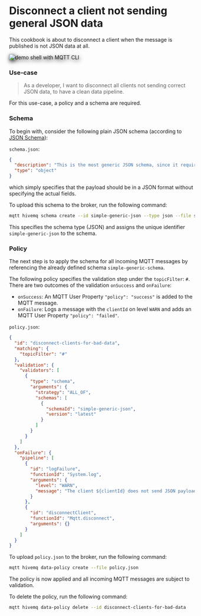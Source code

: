 # Disconnect a client not sending general JSON data
This cookbook is about to disconnect a client when the message is published
is not JSON data at all.


<img alt="demo shell with MQTT CLI" style="filter: drop-shadow(2px 4px 6px black)" src="demo.gif">


### Use-case 
> As a developer, I want to disconnect all clients not sending correct JSON data, to have a clean data pipeline.

For this use-case, a policy and a schema are required.


### Schema

To begin with, consider the following plain JSON schema (according to [JSON Schema](https://json-schema.org/)):

`schema.json`:
```json
{
  "description": "This is the most generic JSON schema, since it requires just a JSON object, nothing further specified",
  "type": "object"
}
```

which simply specifies that the payload should be in a JSON format without specifying the actual fields.

To upload this schema to the broker, run the following command:

```bash
mqtt hivemq schema create --id simple-generic-json --type json --file schema.json
```

This specifies the schema type (JSON) and assigns the unique identifier `simple-generic-json` to the schema.


### Policy

The next step is to apply the schema for all incoming MQTT messages by referencing the already defined schema `simple-generic-schema`.

The following policy specifies the validation step under the `topicFilter`: `#`. 
There are two outcomes of the validation `onSuccess` and `onFailure`:

* `onSuccess`: An MQTT User Property `"policy": "success"` is added to the MQTT message.
* `onFailure`: Logs a message with the `clientId` on level `WARN` and adds an MQTT User Property `"policy": "failed"`.

`policy.json`:
```json
{
  "id": "disconnect-clients-for-bad-data",
  "matching": {
    "topicFilter": "#"
  },
  "validation": {
    "validators": [
      {
        "type": "schema",
        "arguments": {
          "strategy": "ALL_OF",
          "schemas": [
            {
              "schemaId": "simple-generic-json",
              "version": "latest"
            }
          ]
        }
      }
    ]
  },
  "onFailure": {
    "pipeline": [
      {
        "id": "logFailure",
        "functionId": "System.log",
        "arguments": {
          "level": "WARN",
          "message": "The client ${clientId} does not send JSON payloads to ${topic}. The client will be disconnected."
        }
      },
      {
        "id": "disconnectClient",
        "functionId": "Mqtt.disconnect",
        "arguments": {}
      }
    ]
  }
}
```

To upload `policy.json` to the broker, run the following command:

```bash
mqtt hivemq data-policy create --file policy.json
```

The policy is now applied and all incoming MQTT messages are subject to validation.

To delete the policy, run the following command:

```bash
mqtt hivemq data-policy delete --id disconnect-clients-for-bad-data
```
